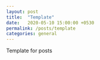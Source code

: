 ```yaml
---
layout: post
title:  "Template"
date:   2020-05-10 15:00:00 +0530
permalink: /posts/template
categories: general
---
```


Template for posts